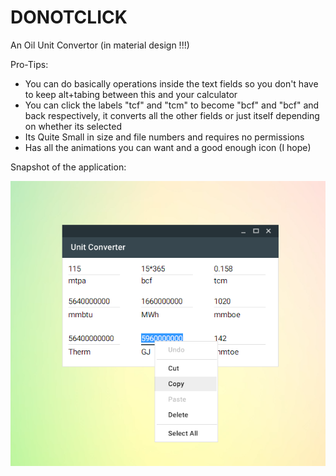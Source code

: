 # DONOTCLICK
An Oil Unit Convertor (in material design !!!)


Pro-Tips:
  - You can do basically operations inside the text fields so you don't have to keep alt+tabing between this and your calculator
  - You can click the labels "tcf" and "tcm" to become "bcf" and "bcf" and back respectively, it converts all the other fields or just itself depending on whether its selected
  - Its Quite Small in size and file numbers and requires no permissions
  - Has all the animations you can want and a good enough icon (I hope)
  
  
  Snapshot of the application: 
  
  
  
  ![alt text](Brief%20Snapshot.png)
